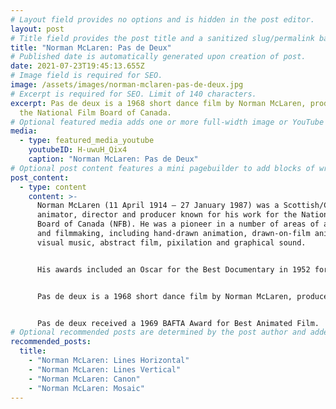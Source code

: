 ```yaml
---
# Layout field provides no options and is hidden in the post editor.
layout: post
# Title field provides the post title and a sanitized slug/permalink based on the title content. !!! Use a descriptive title and then do not change it !!!
title: "Norman McLaren: Pas de Deux"
# Published date is automatically generated upon creation of post.
date: 2021-07-23T19:45:13.655Z
# Image field is required for SEO.
image: /assets/images/norman-mclaren-pas-de-deux.jpg
# Excerpt is required for SEO. Limit of 140 characters.
excerpt: Pas de deux is a 1968 short dance film by Norman McLaren, produced by
  the National Film Board of Canada.
# Optional featured media adds one or more full-width image or YouTube embeds to the top of the post.
media:
  - type: featured_media_youtube
    youtubeID: H-uwuH_Qix4
    caption: "Norman McLaren: Pas de Deux"
# Optional post content features a mini pagebuilder to add blocks of written content, images, and YouTube embeds to the post. Recommended at least one instance of WYSIWYG block.
post_content:
  - type: content
    content: >-
      Norman McLaren (11 April 1914 – 27 January 1987) was a Scottish/Canadian
      animator, director and producer known for his work for the National Film
      Board of Canada (NFB). He was a pioneer in a number of areas of animation
      and filmmaking, including hand-drawn animation, drawn-on-film animation,
      visual music, abstract film, pixilation and graphical sound.


      His awards included an Oscar for the Best Documentary in 1952 for Neighbours, a Silver Bear for best short documentary at the 1956 Berlin International Film Festival Rythmetic.


      Pas de deux is a 1968 short dance film by Norman McLaren, produced by the National Film Board of Canada. 


      Pas de deux received a 1969 BAFTA Award for Best Animated Film.
# Optional recommended posts are determined by the post author and added here. This is good for SEO and internal linking.
recommended_posts:
  title:
    - "Norman McLaren: Lines Horizontal"
    - "Norman McLaren: Lines Vertical"
    - "Norman McLaren: Canon"
    - "Norman McLaren: Mosaic"
---
```

